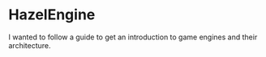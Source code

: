 # HazelEngine
I wanted to follow a guide to get an introduction to game engines and their architecture.
